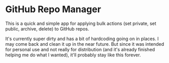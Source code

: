# GitHub Repo Manager

This is a quick and simple app for applying bulk actions (set private, set public, archive, delete) to GitHub repos.

It's currently super dirty and has a bit of hardcoding going on in places. I may come back and clean it up in the near future. But since it was intended for personal use and not really for distribution (and it's already finished helping me do what I wanted), it'll probably stay like this forever.
